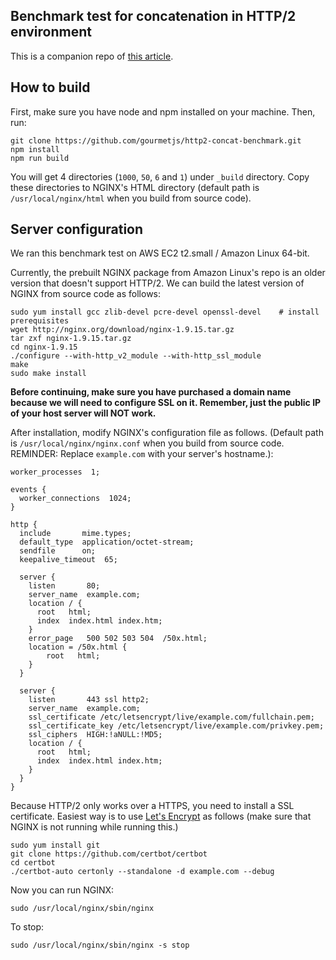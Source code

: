 ## Benchmark test for concatenation in HTTP/2 environment

This is a companion repo of [this article](http://example.com).

## How to build
First, make sure you have node and npm installed on your machine. Then, run:
```
git clone https://github.com/gourmetjs/http2-concat-benchmark.git
npm install
npm run build
```

You will get 4 directories (`1000`, `50`, `6` and `1`) under `_build` directory.
Copy these directories to NGINX's HTML directory (default path
is `/usr/local/nginx/html` when you build from source code).

## Server configuration

We ran this benchmark test on AWS EC2 t2.small / Amazon Linux 64-bit.

Currently, the prebuilt NGINX package from Amazon Linux's repo is an older
version that doesn't support HTTP/2. We can build the latest version of
NGINX from source code as follows:

```
sudo yum install gcc zlib-devel pcre-devel openssl-devel    # install prerequisites
wget http://nginx.org/download/nginx-1.9.15.tar.gz
tar zxf nginx-1.9.15.tar.gz
cd nginx-1.9.15
./configure --with-http_v2_module --with-http_ssl_module
make
sudo make install
```
**Before continuing, make sure you have purchased a domain name because we will need to configure SSL on it. Remember, just the public IP of your host server will NOT work.** 

After installation, modify NGINX's configuration file as follows. (Default path
is `/usr/local/nginx/nginx.conf` when you build from source code.
REMINDER: Replace `example.com` with your server's hostname.):

```
worker_processes  1;

events {
  worker_connections  1024;
}

http {
  include       mime.types;
  default_type  application/octet-stream;
  sendfile      on;
  keepalive_timeout  65;

  server {
    listen       80;
    server_name  example.com;
    location / {
      root   html;
      index  index.html index.htm;
    }
    error_page   500 502 503 504  /50x.html;
    location = /50x.html {
        root   html;
    }
  }

  server {
    listen       443 ssl http2;
    server_name  example.com;
    ssl_certificate /etc/letsencrypt/live/example.com/fullchain.pem;
    ssl_certificate_key /etc/letsencrypt/live/example.com/privkey.pem;
    ssl_ciphers  HIGH:!aNULL:!MD5;
    location / {
      root   html;
      index  index.html index.htm;
    }
  }
}
```

Because HTTP/2 only works over a HTTPS, you need to install a SSL certificate.
Easiest way is to use [Let's Encrypt](https://letsencrypt.org/) as follows
(make sure that NGINX is not running while running this.)

```
sudo yum install git
git clone https://github.com/certbot/certbot
cd certbot
./certbot-auto certonly --standalone -d example.com --debug
```

Now you can run NGINX:

```
sudo /usr/local/nginx/sbin/nginx
```

To stop:

```
sudo /usr/local/nginx/sbin/nginx -s stop
```
